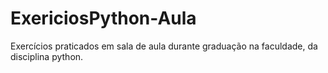# ExericiosPython-Aula
Exercícios praticados em sala de aula durante graduação na faculdade, da disciplina python.
